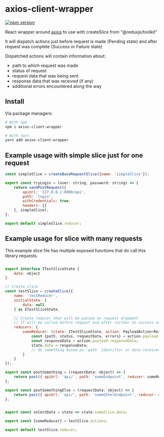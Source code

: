 # axios-client-wrapper

[![npm version](https://badge.fury.io/js/axios-client-wrapper.svg)](https://www.npmjs.com/package/axios-client-wrapper)

React wrapper around [axios](https://axios-http.com/) to use with createSlice from "@reduxjs/toolkit"

It will dispatch actions just before request is made (Pending state)
and after request was complete (Success or Failure state)

Dispatched actions will contain information about:
  - path to which request was made
  - status of request
  - request data that was being sent
  - response data that was received (if any)
  - additional errors encountered along the way

## Install

Via package managers:

```bash
# With npm
npm i axios-client-wrapper

# With Yarn
yarn add axios-client-wrapper
```

## Example usage with simple slice just for one request

```js
const simpleSlice = createBaseRequestSlice({name: 'simpleSlice'});

export const tryLogin = (user: string, password: string) => {
    return sendPostRequest({
        apiUrl: '127.0.0.1:8000/api',
        path: 'login',
        withCredentials: true,
        headers: {}
    }, simpleSlice);
};

export default simpleSlice.reducer;
```

## Example usage for slice with many requests


This example slice file has multiple exposed functions 
that do call this library requests.



```js

export interface ITestSliceState {
    data: object
}

// Create slice
const testSlice = createSlice({
    name: 'testReducer',
    initialState: {
        data: null
    } as ITestSliceState,

    // Create reducer that will be passed as request argument
    // It will be called before request and after (either on success or on failure)
    reducers: {
        someReducer: (state: ITestSliceState, action: PayloadAction<ResponseArgs>) => {
            const {path, status, requestData, errors} = action.payload.info;
            const responseData = action.payload.responseData;
            state.data = responseData;
            // do something based on 'path' identifier or data received 
        }
    }
});

export const postSomething = (requestData: object) => {
    return post({ apiUrl: 'api/', path: 'someEndpoint', reducer: someReducer, requestData: requestData});
};

export const postSomethingElse = (requestData: object) => {
    return post({ apiUrl: 'api/', path: 'someOtherEndpoint', reducer: someReducer, requestData: requestData});
};


export const selectData = state => state.someSlice.data;

export const {someReducer} = testSlice.actions;

export default testSlice.reducer;
```
